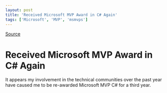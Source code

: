 ```yaml
---
layout: post
title: 'Received Microsoft MVP Award in C# Again'
tags: ['Microsoft', 'MVP', 'msmvps']
---
```

[Source](http://blogs.msmvps.com/peterritchie/2008/07/02/received-microsoft-mvp-award-in-c-again/ "Permalink to Received Microsoft MVP Award in C# Again")

# Received Microsoft MVP Award in C# Again
It appears my involvement in the technical communities over the past year have caused me to be re-awarded Microsoft MVP C# for a third year.


